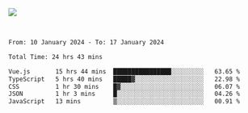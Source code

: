 ![](https://github-widgetbox.vercel.app/api/profile?username=meowkj&data=followers,repositories,stars,commits&theme=nautilus)

  

<br/>  



<!--START_SECTION:waka-->

```txt
From: 10 January 2024 - To: 17 January 2024

Total Time: 24 hrs 43 mins

Vue.js       15 hrs 44 mins  ████████████████░░░░░░░░░   63.65 %
TypeScript   5 hrs 40 mins   █████▓░░░░░░░░░░░░░░░░░░░   22.98 %
CSS          1 hr 30 mins    █▓░░░░░░░░░░░░░░░░░░░░░░░   06.07 %
JSON         1 hr 3 mins     █░░░░░░░░░░░░░░░░░░░░░░░░   04.26 %
JavaScript   13 mins         ▒░░░░░░░░░░░░░░░░░░░░░░░░   00.91 %
```

<!--END_SECTION:waka-->



